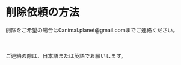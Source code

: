 <!DOCTYPE html>
<html lang="ja">
<head>
    <meta charset="UTF-8">
    <meta name="viewport" content="width=device-width, initial-scale=1.0">
    <title>削除依頼の方法</title>
</head>
<body>
    <h1>削除依頼の方法</h1>
    <p>削除をご希望の場合は0animal.planet@gmail.comまでご連絡ください。</p>
  　<p>ご連絡の際は、日本語または英語でお願いします。</p>
</body>
</html>
